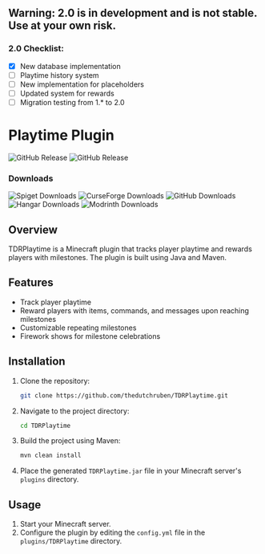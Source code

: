 ## Warning: 2.0 is in development and is not stable. Use at your own risk.
### 2.0 Checklist:
- [x] New database implementation
- [ ] Playtime history system
- [ ] New implementation for placeholders
- [ ] Updated system for rewards
- [ ] Migration testing from 1.* to 2.0

# Playtime Plugin

![GitHub Release](https://img.shields.io/github/v/release/thedutchruben/tdrplaytime?sort=date&label=Latest%20release)
![GitHub Release](https://img.shields.io/github/v/release/thedutchruben/tdrplaytime?include_prereleases&sort=date&label=Latest%20pre-release)

### Downloads
![Spiget Downloads](https://img.shields.io/spiget/downloads/47894?label=Spigot&labelColor=Spigot&link=https%3A%2F%2Fwww.spigotmc.org%2Fresources%2Ftdr-playtime-rewards-mysql.47894%2F)
![CurseForge Downloads](https://img.shields.io/curseforge/dt/279491?label=Curse%20Forge)
![GitHub Downloads](https://img.shields.io/github/downloads/thedutchruben/tdrplaytime/total?label=GitHub)
![Hangar Downloads](https://img.shields.io/hangar/dt/tdrplaytime?label=Hangar&link=https%3A%2F%2Fhangar.papermc.io%2FTheDutchRuben%2FTDRPlaytime)
![Modrinth Downloads](https://img.shields.io/modrinth/dt/t9QEZM17?label=Modrinth&link=https%3A%2F%2Fmodrinth.com%2Fplugin%2Ftdr-playtime)

## Overview
TDRPlaytime is a Minecraft plugin that tracks player playtime and rewards players with milestones. The plugin is built using Java and Maven.

## Features
- Track player playtime
- Reward players with items, commands, and messages upon reaching milestones
- Customizable repeating milestones
- Firework shows for milestone celebrations

## Installation
1. Clone the repository:
    ```sh
    git clone https://github.com/thedutchruben/TDRPlaytime.git
    ```
2. Navigate to the project directory:
    ```sh
    cd TDRPlaytime
    ```
3. Build the project using Maven:
    ```sh
    mvn clean install
    ```
4. Place the generated `TDRPlaytime.jar` file in your Minecraft server's `plugins` directory.

## Usage
1. Start your Minecraft server.
2. Configure the plugin by editing the `config.yml` file in the `plugins/TDRPlaytime` directory.
